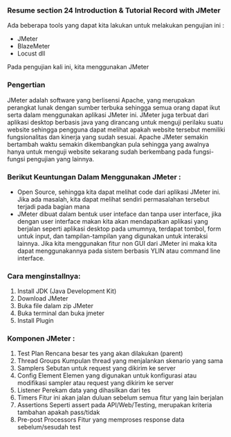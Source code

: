 ### Resume section 24 Introduction & Tutorial Record with JMeter
Ada beberapa tools yang dapat kita lakukan untuk melakukan pengujian ini :
- JMeter
- BlazeMeter
- Locust dll

Pada pengujian kali ini, kita menggunakan JMeter

### Pengertian
JMeter adalah software yang berlisensi Apache, yang merupakan perangkat lunak dengan sumber terbuka sehingga semua orang dapat ikut serta dalam menggunakan aplikasi JMeter ini.
JMeter juga terbuat dari aplikasi desktop berbasis java yang dirancang untuk menguji perilaku suatu website sehingga pengguna dapat melihat apakah website tersebut memiliki fungsionalitas dan kinerja yang sudah sesuai.
Apache JMeter semakin bertambah waktu semakin dikembangkan pula sehingga yang awalnya hanya untuk menguji website sekarang sudah berkembang pada fungsi-fungsi pengujian yang lainnya.

### Berikut Keuntungan Dalam Menggunakan JMeter :
- Open Source, sehingga kita dapat melihat code dari aplikasi JMeter ini. Jika ada masalah, kita dapat melihat sendiri permasalahan tersebut terjadi pada bagian mana
- JMeter dibuat dalam bentuk user inteface dan tanpa user interface, jika dengan user interface makan kita akan mendapatkan aplikasi yang berjalan seperti aplikasi desktop pada umumnya, terdapat tombol, form untuk input, dan tampilan-tampilan yang digunakan untuk interaksi lainnya. Jika kita menggunakan fitur non GUI dari JMeter ini maka kita dapat menggunakannya pada sistem berbasis YLIN atau command line interface. 

### Cara menginstallnya:
1. Install JDK (Java Development Kit) 
2. Download JMeter
3. Buka file dalam zip JMeter
4. Buka terminal dan buka jmeter
5. Install Plugin

### Komponen JMeter :
1. Test Plan
Rencana besar tes yang akan dilakukan (parent)
2. Thread Groups
Kumpulan thread yang menjalankan skenario yang sama
3. Samplers
Sebutan untuk request yang dikirim ke server
4. Config Element
Elemen yang digunakan untuk konfigurasi atau modifikasi sampler atau request yang dikirim ke server
5. Listener
Perekam data yang dihasilkan dari tes
6. Timers
Fitur ini akan jalan duluan sebelum semua fitur yang lain berjalan
7. Assertions
Seperti assert pada API/Web/Testing, merupakan kriteria tambahan apakah pass/tidak
8. Pre-post Processors
Fitur yang memproses response data sebelum/sesudah test


